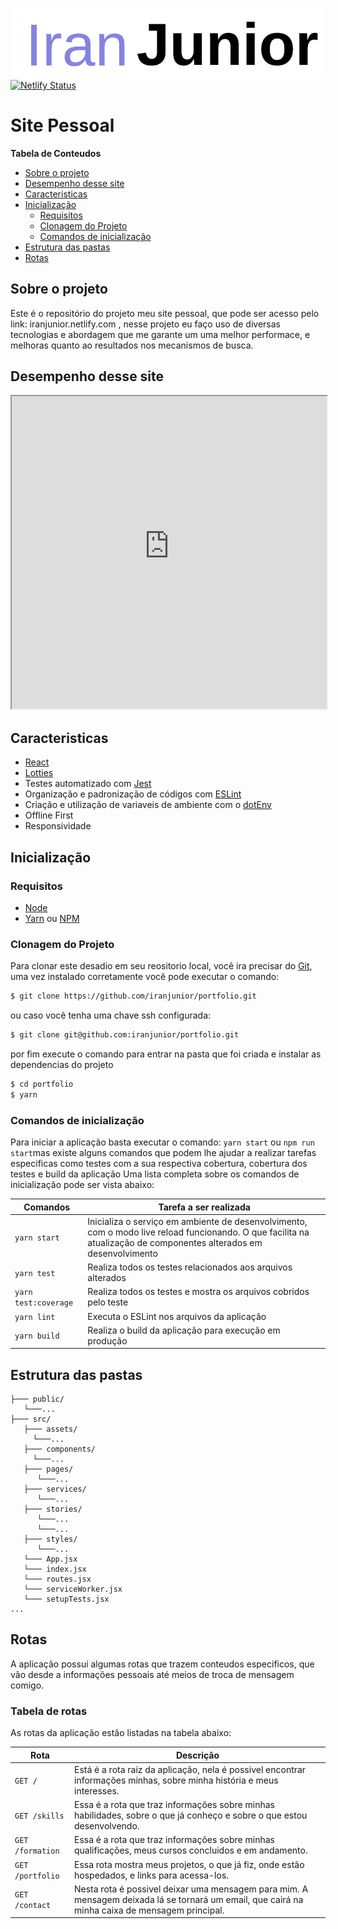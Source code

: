 ![](https://raw.githubusercontent.com/iranjunior/portfolio/master/src/assets/name.png)
[![Netlify Status](https://api.netlify.com/api/v1/badges/a0d30539-d122-4383-a920-d0515c3bbd5e/deploy-status)](https://app.netlify.com/sites/iranjunior/deploys)

# Site Pessoal 

**Tabela de Conteudos**

 - [Sobre o projeto](#sobre-o-projeto)
 - [Desempenho desse site](#desempenho-desse-site)
 - [Caracteristicas](#caracteristicas)
 - [Inicialização](#inicialização)
	- [Requisitos](#requisitos)
	- [Clonagem do Projeto](#clonagem-do-projeto)
	- [Comandos de inicialização](#comandos-de-inicialização)
- [Estrutura das pastas](#estrutura-das-pastas)
- [Rotas](#rotas)

## Sobre o projeto

Este é o repositório do projeto meu site pessoal, que pode ser acesso pelo link: iranjunior.netlify.com , nesse projeto eu faço uso de diversas tecnologias e abordagem que me garante um uma melhor performace, e melhoras quanto ao resultados nos mecanismos de busca.

## Desempenho desse site 

<iframe src="https://lighthouse-dot-webdotdevsite.appspot.com//lh/html?url=https://iranjunior.netlify.com/" width="100%" height="500px"></iframe>


## Caracteristicas
- [React](https://pt-br.reactjs.org/)
- [Lotties](https://airbnb.design/lottie/)
- Testes automatizado com [Jest](https://jestjs.io/)
- Organização e padronização de códigos com [ESLint](https://github.com/eslint/eslint)
- Criação e utilização de variaveis de ambiente com o [dotEnv](https://github.com/motdotla/dotenv)
- Offline First
- Responsividade



## Inicialização

### Requisitos
- [Node](https://nodejs.org/en/download/)
- [Yarn](https://yarnpkg.com/lang/en/docs/install) ou [NPM](https://www.npmjs.com/get-npm)

### Clonagem do Projeto
Para clonar este desadio em seu reositorio local, você ira precisar do [Git](https://git-scm.com/ "Git"), uma vez instalado corretamente você pode executar o comando:
```bash
$ git clone https://github.com/iranjunior/portfolio.git
```
ou caso você tenha uma chave ssh configurada:
```bash
$ git clone git@github.com:iranjunior/portfolio.git
```
por fim execute o comando para entrar na pasta que foi criada e instalar as dependencias do projeto
```bash
$ cd portfolio
$ yarn
```

### Comandos de inicialização

Para iniciar a aplicação basta executar o comando: `yarn start` ou `npm run start`mas existe alguns comandos que podem lhe ajudar a realizar tarefas especificas como testes com a sua respectiva cobertura, cobertura dos testes e build da aplicação Uma lista completa sobre os comandos de inicialização pode ser vista abaixo:

Comandos  | Tarefa a ser realizada
------------- | -------------
`yarn start` | Inicializa o serviço em ambiente de desenvolvimento, com o modo live reload funcionando. O que facilita na atualização de componentes alterados em desenvolvimento
`yarn test` | Realiza todos os testes relacionados aos arquivos alterados
`yarn test:coverage`  | Realiza todos os testes e mostra os arquivos cobridos pelo teste
`yarn lint`  | Executa o ESLint nos arquivos da aplicação
`yarn build`  | Realiza o build da aplicação para execução em produção

## Estrutura das pastas
```
├─── public/
   └───...
├─── src/
   ├─── assets/
     └───...
   ├─── components/
     └───...
   ├─── pages/
      └───...
   ├─── services/
      └───...
   ├─── stories/
      └───...
      └───...
   ├─── styles/
      └───...
   └─── App.jsx
   └─── index.jsx
   └─── routes.jsx
   └─── serviceWorker.jsx
   └─── setupTests.jsx
...
```


## Rotas

A aplicação possui algumas rotas que trazem conteudos especificos, que vão desde a informações pessoais até meios de troca de mensagem comigo.

### Tabela de rotas

As rotas da aplicação estão listadas na tabela abaixo:

Rota  |  Descrição
--------------------  | --------------
`GET /`  | Está é a rota raiz da aplicação, nela é possivel encontrar informações minhas, sobre minha história e meus interesses.
`GET /skills`  | Essa é a rota que traz informações sobre minhas habilidades, sobre o que já conheço e sobre o que estou desenvolvendo.
`GET /formation`  | Essa é a rota que traz informações sobre minhas qualificações, meus cursos concluidos e em andamento.
`GET /portfolio`  | Essa rota mostra meus projetos, o que já fiz, onde estão hospedados, e links para acessa-los.
`GET /contact`  | Nesta rota é possivel deixar uma mensagem para mim. A mensagem deixada lá se tornará um email, que cairá na minha caixa de mensagem principal.

